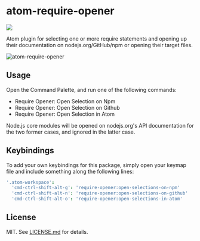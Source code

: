 # atom-require-opener
![](http://img.shields.io/badge/stability-stable-green.svg?style=flat)

Atom plugin for selecting one or more require statements and
opening up their documentation on nodejs.org/GitHub/npm or
opening their target files.

![atom-require-opener](http://i.imgur.com/OcKso1Z.gif)

## Usage

Open the Command Palette, and run one of the following commands:

* Require Opener: Open Selection on Npm
* Require Opener: Open Selection on Github
* Require Opener: Open Selection in Atom

Node.js core modules will be opened on nodejs.org's API
documentation for the two former cases, and ignored in
the latter case.

## Keybindings

To add your own keybindings for this package, simply open your
keymap file and include something along the following lines:

``` coffee
'.atom-workspace':
  'cmd-ctrl-shift-alt-g': 'require-opener:open-selections-on-npm'
  'cmd-ctrl-shift-alt-n': 'require-opener:open-selections-on-github'
  'cmd-ctrl-shift-alt-o': 'require-opener:open-selections-in-atom'
```

## License

MIT. See [LICENSE.md](http://github.com/hughsk/atom-require-opener/blob/master/LICENSE.md) for details.
